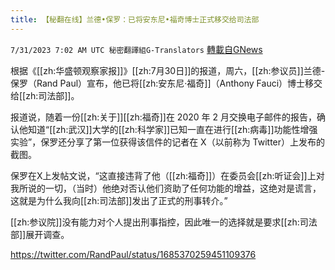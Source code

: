 ```yaml
---
title: 【秘翻在线】兰德•保罗：已将安东尼•福奇博士正式移交给司法部
---
```

`7/31/2023 7:02 AM UTC 秘密翻譯組G-Translators` [轉載自GNews](https://gnews.org/articles/1500765)

根据《[[zh:华盛顿观察家报]]》[[zh:7月30日]]的报道，周六，[[zh:参议员]]兰德\-保罗（Rand Paul）宣布，他已将[[zh:安东尼·福奇]]（Anthony Fauci）博士移交给[[zh:司法部]]。

报道说，随着一份[[zh:关于]][[zh:福奇]]在 2020 年 2 月交换电子邮件的报告，确认他知道“[[zh:武汉]]大学的[[zh:科学家]]已知一直在进行[[zh:病毒]]功能性增强实验”，保罗还分享了第一位获得该信件的记者在 X（以前称为 Twitter）上发布的截图。

保罗在X上发帖文说，“这直接违背了他（[[zh:福奇]]）在委员会[[zh:听证会]]上对我所说的一切，（当时）他绝对否认他们资助了任何功能的增益，这绝对是谎言，这就是为什么我向[[zh:司法部]]发出了正式的刑事转介。”

[[zh:参议院]]没有能力对个人提出刑事指控，因此唯一的选择就是要求[[zh:司法部]]展开调查。

https://twitter.com/RandPaul/status/1685370259451109376

